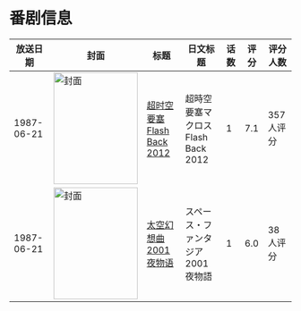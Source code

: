 # 番剧信息

|放送日期|封面|标题|日文标题|话数|评分|评分人数|
|---|---|---|---|---|---|---|
|1987-06-21|<img src="https://lain.bgm.tv/pic/cover/c/e8/25/3173_IM2X2.jpg" alt="封面" style="width:150px;height:200px;object-fit:cover;">|[超时空要塞 Flash Back 2012](https://bangumi.tv/subject/3173)|超時空要塞マクロス Flash Back 2012|1|7.1|357人评分|
|1987-06-21|<img src="https://lain.bgm.tv/pic/cover/c/ff/98/65301_oNoyf.jpg" alt="封面" style="width:150px;height:200px;object-fit:cover;">|[太空幻想曲 2001夜物语](https://bangumi.tv/subject/65301)|スペース・ファンタジア 2001夜物語|1|6.0|38人评分|
